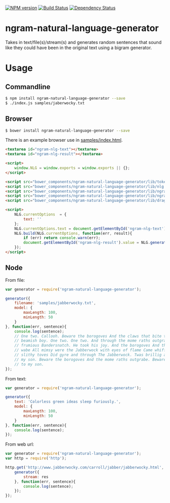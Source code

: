[![NPM version][npm-image]][npm-url] [![Build Status][travis-image]][travis-url] [![Dependency Status][daviddm-url]][daviddm-image]

# ngram-natural-language-generator

Takes in text/file(s)/stream(s) and generates random sentences that sound like they could have been in the original text using a bigram generator.

# Usage

## Commandline

```bash
$ npm install ngram-natural-language-generator --save
$ ./index.js samples/jaberwocky.txt
```

## Browser

```bash
$ bower install ngram-natural-language-generator --save
```

There is an example browser use in [samples/index.html](samples/index.html).

```html
<textarea id="ngram-nlg-text"></textarea>
<textarea id="ngram-nlg-result"></textarea>

<script>
	window.NLG = window.exports = window.exports || {};
</script>

<script src="bower_components/ngram-natural-language-generator/lib/tokenizer.js"></script>
<script src="bower_components/ngram-natural-language-generator/lib/nlg.js"></script>
<script src="bower_components/ngram-natural-language-generator/lib/ngrams.js"></script>
<script src="bower_components/ngram-natural-language-generator/lib/ngram-nlg.js"></script>
<script src="bower_components/ngram-natural-language-generator/lib/drag-and-drop-file-upload.js"></script>

<script>
	NLG.currentOptions  = {
		text: ''
	};
	NLG.currentOptions.text = document.getElementById('ngram-nlg-text').value;
	NLG.build(NLG.currentOptions, function(err, result){
		if (err) return console.warn(err);
		document.getElementById('ngram-nlg-result').value = NLG.generate(NLG.currentOptions.model);
	});
</script>

```

## Node

From file:

```javascript
var generator = require('ngram-natural-language-generator');

generator({
	filename: 'samples/jabberwocky.txt',
	model: {
		maxLength: 100,
		minLength: 50
	}
}, function(err, sentence){
	console.log(sentence);
	// One two. Callooh. Beware the borogoves And the claws that bite the Jabberwock my
	// beamish boy. One two. One two. And through the mome raths outgrabe. And stood The
	// frumious Bandersnatch. He took his joy. And the borogoves And the claws that bite the
	// wabe All mimsy were the Jabberwock with eyes of flame Came whiffling through and the
	// slithy toves Did gyre and through The Jabberwock. Twas brillig and shun The Jabberwock
	// my son. Beware the borogoves And the mome raths outgrabe. Beware the Jabberwock. Come
	// to my son.
});
```

From text:

```javascript
var generator = require('ngram-natural-language-generator');

generator({
	text: 'Colorless green ideas sleep furiously.',
	model: {
		maxLength: 100,
		minLength: 50
	}
}, function(err, sentence){
	console.log(sentence);
});
```

From web url:

```javascript
var generator = require('ngram-natural-language-generator');
var http = require('http');

http.get('http://www.jabberwocky.com/carroll/jabber/jabberwocky.html', function(res) {
	generator({
		stream: res
	}, function(err, sentence){
		console.log(sentence);
	});
});

```

[npm-url]: https://npmjs.org/package/ngram-natural-language-generator
[npm-image]: https://badge.fury.io/js/ngram-natural-language-generator.svg
[travis-url]: https://travis-ci.org/cesine/ngram-natural-language-generator
[travis-image]: https://travis-ci.org/cesine/ngram-natural-language-generator.svg?branch=master
[daviddm-url]: https://david-dm.org/cesine/ngram-natural-language-generator.svg?theme=shields.io
[daviddm-image]: https://david-dm.org/cesine/ngram-natural-language-generator

